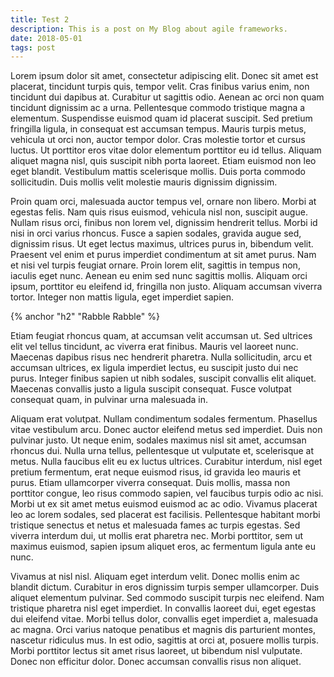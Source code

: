 ```yaml
---
title: Test 2
description: This is a post on My Blog about agile frameworks.
date: 2018-05-01
tags: post
---
```


Lorem ipsum dolor sit amet, consectetur adipiscing elit. Donec sit amet est placerat, tincidunt turpis quis, tempor velit. Cras finibus varius enim, non tincidunt dui dapibus at. Curabitur ut sagittis odio. Aenean ac orci non quam tincidunt dignissim ac a urna. Pellentesque commodo tristique magna a elementum. Suspendisse euismod quam id placerat suscipit. Sed pretium fringilla ligula, in consequat est accumsan tempus. Mauris turpis metus, vehicula ut orci non, auctor tempor dolor. Cras molestie tortor et cursus luctus. Ut porttitor eros vitae dolor elementum porttitor eu id tellus. Aliquam aliquet magna nisl, quis suscipit nibh porta laoreet. Etiam euismod non leo eget blandit. Vestibulum mattis scelerisque mollis. Duis porta commodo sollicitudin. Duis mollis velit molestie mauris dignissim dignissim.

Proin quam orci, malesuada auctor tempus vel, ornare non libero. Morbi at egestas felis. Nam quis risus euismod, vehicula nisl non, suscipit augue. Nullam risus orci, finibus non lorem vel, dignissim hendrerit tellus. Morbi id nisi in orci varius rhoncus. Fusce a sapien sodales, gravida augue sed, dignissim risus. Ut eget lectus maximus, ultrices purus in, bibendum velit. Praesent vel enim et purus imperdiet condimentum at sit amet purus. Nam et nisi vel turpis feugiat ornare. Proin lorem elit, sagittis in tempus non, iaculis eget nunc. Aenean eu enim sed nunc sagittis mollis. Aliquam orci ipsum, porttitor eu eleifend id, fringilla non justo. Aliquam accumsan viverra tortor. Integer non mattis ligula, eget imperdiet sapien.

{% anchor "h2" "Rabble Rabble" %}

Etiam feugiat rhoncus quam, at accumsan velit accumsan ut. Sed ultrices elit vel tellus tincidunt, ac viverra erat finibus. Mauris vel laoreet nunc. Maecenas dapibus risus nec hendrerit pharetra. Nulla sollicitudin, arcu et accumsan ultrices, ex ligula imperdiet lectus, eu suscipit justo dui nec purus. Integer finibus sapien ut nibh sodales, suscipit convallis elit aliquet. Maecenas convallis justo a ligula suscipit consequat. Fusce volutpat consequat quam, in pulvinar urna malesuada in.

Aliquam erat volutpat. Nullam condimentum sodales fermentum. Phasellus vitae vestibulum arcu. Donec auctor eleifend metus sed imperdiet. Duis non pulvinar justo. Ut neque enim, sodales maximus nisl sit amet, accumsan rhoncus dui. Nulla urna tellus, pellentesque ut vulputate et, scelerisque at metus. Nulla faucibus elit eu ex luctus ultrices. Curabitur interdum, nisl eget pretium fermentum, erat neque euismod risus, id gravida leo mauris et purus. Etiam ullamcorper viverra consequat. Duis mollis, massa non porttitor congue, leo risus commodo sapien, vel faucibus turpis odio ac nisi. Morbi ut ex sit amet metus euismod euismod ac ac odio. Vivamus placerat leo ac lorem sodales, sed placerat est facilisis. Pellentesque habitant morbi tristique senectus et netus et malesuada fames ac turpis egestas. Sed viverra interdum dui, ut mollis erat pharetra nec. Morbi porttitor, sem ut maximus euismod, sapien ipsum aliquet eros, ac fermentum ligula ante eu nunc.

Vivamus at nisl nisl. Aliquam eget interdum velit. Donec mollis enim ac blandit dictum. Curabitur in eros dignissim turpis semper ullamcorper. Duis aliquet elementum pulvinar. Sed commodo suscipit turpis nec eleifend. Nam tristique pharetra nisl eget imperdiet. In convallis laoreet dui, eget egestas dui eleifend vitae. Morbi tellus dolor, convallis eget imperdiet a, malesuada ac magna. Orci varius natoque penatibus et magnis dis parturient montes, nascetur ridiculus mus. In est odio, sagittis at orci at, posuere mollis turpis. Morbi porttitor lectus sit amet risus laoreet, ut bibendum nisl vulputate. Donec non efficitur dolor. Donec accumsan convallis risus non aliquet.
